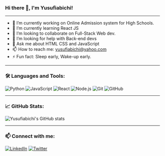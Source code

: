 ### Hi there 👋, I'm Yusufiabichi!

---

- 🔭 I’m currently working on Online Admission system for High Schools.
- 🌱 I’m currently learning React JS
- 👯 I’m looking to collaborate on Full-Stack Web dev.
- 🤔 I’m looking for help with Back-end devs
- 💬 Ask me about HTML CSS and JavaScript
- 📫 How to reach me: yusufiabichi@yahoo.com
- ⚡ Fun fact: Sleep early, Wake-up early.

---

### 🛠️ Languages and Tools:

![Python](https://img.shields.io/badge/-Python-000?&logo=Python)
![JavaScript](https://img.shields.io/badge/-JavaScript-000?&logo=JavaScript)
![React](https://img.shields.io/badge/-React-000?&logo=React)
![Node.js](https://img.shields.io/badge/-Node.js-000?&logo=Node.js)
![Git](https://img.shields.io/badge/-Git-000?&logo=Git)
![GitHub](https://img.shields.io/badge/-GitHub-000?&logo=GitHub)

---

### 📈 GitHub Stats:

![Yusufiabichi's GitHub stats](https://github-readme-stats.vercel.app/api?username=Yusufiabichi&show_icons=true&theme=radical)

---

### 📫 Connect with me:

[![LinkedIn](https://img.shields.io/badge/-LinkedIn-000?&logo=LinkedIn)](https://www.linkedin.com/in/yourlinkedinprofile/)
[![Twitter](https://img.shields.io/badge/-Twitter-000?&logo=Twitter)](https://twitter.com/yusufiaBichi)
